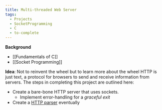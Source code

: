 ```yaml
---
title: Multi-threaded Web Server
tags:
  - Projects
  - SocketProgramming
  - C
  - to-complete
---
```

**Background**
- [[Fundamentals of C]]
- [[Socket Programming]]

**Idea**: Not to reinvent the wheel but to learn more about the wheel
HTTP is just text, a protocol for browsers to send and receive information from servers. The steps in completing this project are outlined here:
- Create a bare-bone HTTP server that uses sockets. 
	- Implement error-handling for a *graceful exit*
- Create a [HTTP parser](https://en.wikipedia.org/wiki/Recursive_descent_parser) eventually
